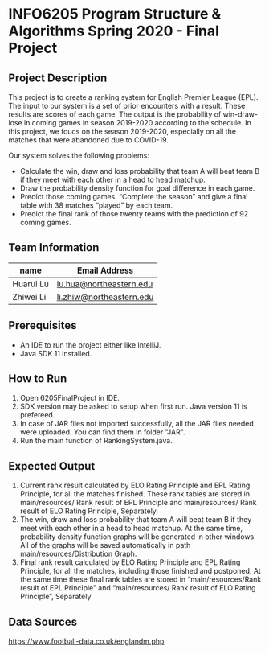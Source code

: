 # INFO6205 Program Structure & Algorithms Spring 2020 - Final Project
## Project Description

This project is to create a ranking system for English Premier League (EPL). The input to our system is a set of prior encounters with a result. These results are scores of each game. The output is the probability of win-draw-lose in coming games in season 2019-2020 according to the schedule. In this project, we foucs on the season 2019-2020, especially on all the matches that were abandoned due to COVID-19.

Our system solves the following problems:
  - Calculate the win, draw and loss probability that team A will beat team B if they meet with each other in a head to head matchup.
 - Draw the probability density function for goal difference in each game.
- Predict those coming games. “Complete the season” and give a final table with 38 matches “played” by each team.
-    Predict the final rank of those twenty teams with the prediction of 92 coming games.

## Team Information
name | Email Address
-|-|
Huarui Lu | lu.hua@northeastern.edu
Zhiwei Li | li.zhiw@northeastern.edu

## Prerequisites
 - An IDE to run the project either like IntelliJ.
 - Java SDK 11 installed.

## How to Run
1. Open 6205FinalProject in IDE.
2. SDK version may be asked to setup when first run. Java version 11 is prefereed.
3. In case of JAR files not imported successfully, all the JAR files needed were uploaded. You can find them in folder "JAR".
4. Run the main function of RankingSystem.java.

## Expected Output
1. Current rank result calculated by ELO Rating Principle and EPL Rating Principle, for all the matches finished. These rank tables are stored in main/resources/ Rank result of EPL Principle and main/resources/ Rank result of ELO Rating Principle, Separately.
2. The win, draw and loss probability that team A will beat team B if they meet with each other in a head to head matchup. At the same time, probability density function graphs will be generated in other windows. All of the graphs will be saved automatically in path main/resources/Distribution Graph.
3. Final rank result calculated by ELO Rating Principle and EPL Rating Principle, for all the matches, including those finished and postponed. At the same time these final rank tables are stored in “main/resources/Rank result of EPL Principle” and “main/resources/ Rank result of ELO Rating Principle”, Separately

## Data Sources
https://www.football-data.co.uk/englandm.php





